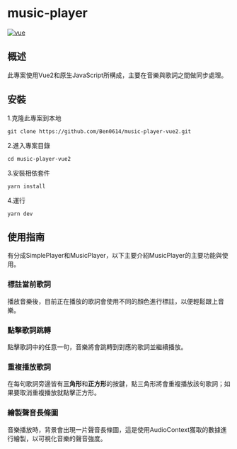 # music-player

[![vue](https://img.shields.io/badge/vue-2.6.14-green)](https://github.com/vuejs/vue)

## 概述

此專案使用Vue2和原生JavaScript所構成，主要在音樂與歌詞之間做同步處理。

## 安裝

1.克隆此專案到本地

```
git clone https://github.com/Ben0614/music-player-vue2.git
```

2.進入專案目錄

```
cd music-player-vue2
```

3.安裝相依套件

```
yarn install
```

4.運行

```
yarn dev
```

## 使用指南

有分成SimplePlayer和MusicPlayer，以下主要介紹MusicPlayer的主要功能與使用。

### 標註當前歌詞

播放音樂後，目前正在播放的歌詞會使用不同的顏色進行標註，以便輕鬆跟上音樂。

### 點擊歌詞跳轉

點擊歌詞中的任意一句，音樂將會跳轉到對應的歌詞並繼續播放。

### 重複播放歌詞

在每句歌詞旁邊皆有**三角形**和**正方形**的按鍵，點三角形將會重複播放該句歌詞；如果要取消重複播放就點擊正方形。

### 繪製聲音長條圖

音樂播放時，背景會出現一片聲音長條圖，這是使用AudioContext獲取的數據進行繪製，以可視化音樂的聲音強度。
